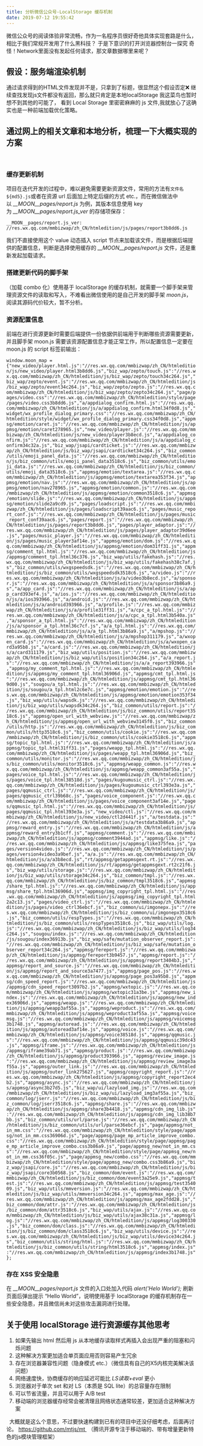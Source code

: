 ```yaml
---
title: 分析微信公众号-LocalStorage 缓存机制
date: 2019-07-12 19:55:42
---
```


微信公众号的阅读体验非常流畅，作为一名程序员很好奇他具体实现套路是什么，相比于我们常规开发用了什么黑科技？ 于是下意识的打开浏览器控制台一探究 奇怪！Network里面没有发起任何请求，那文章数据哪里来呢？

<!--truncate-->

假设：服务端渲染机制
----------

通过请求得到的HTML文件发现并不是，只拿到了标题，很显然这个假设否定❌ 继续查找发现js文件都没有返回，那么就只肯定是本地localStorage 我这菜鸟也暂时想不到其他的可能了， 看到 Local Storage 里密密麻麻的 js 文件,我就放心了这确实也是一种前端加载优化策略。

通过网上的相关文章和本地分析，梳理一下大概实现的方案
--------------------------

 

### 缓存更新机制

项目在迭代开发的过程中，难以避免需要更新资源文件，常用的方法有`文件名${md5}.js`或者在资源 url 后面加上特定后缀的方式 etc.，而在微信做法中以 _\_\_MOON\_\_pages/report.js_ 为例，其版本信息使用 key 为 _\_\_MOON\_\_pages/report.js_ver_ 的存储项保存：

`__MOON__pages/report.js_ver: //res.wx.qq.com/mmbizwap/zh_CN/htmledition/js/pages/report3b8dd6.js`

我们不直接使用这个 value 动态插入 script 节点来加载该文件，而是根据后端提供的配置信息，判断是选择使用缓存的 _\_\_MOON\_\_pages/report.js_ 文件，还是重新发起加载请求。

### 搭建更新代码的脚手架

（加载 combo 化）使用基于 localStorage 的缓存机制，就需要一个脚手架来管理资源文件的读取和写入，不难看出微信使用的是自己开发的脚手架 _moon.js_，阅读其源码代价较大，暂不分析。

### 资源配置信息

前端在进行资源更新时需要后端提供一份依据供前端用于判断哪些资源需要更新，并且脚手架 moon.js 需要该资源配置信息才能正常工作，所以配置信息一定要在 moon.js 的 script 标签前输出：

`window.moon_map = {"new_video/player.html.js":"//res.wx.qq.com/mmbizwap/zh_CN/htmledition/js/new_video/player.html3b8dd6.js","biz_wap/zepto/touch.js":"//res.wx.qq.com/mmbizwap/zh_CN/htmledition/js/biz_wap/zepto/touch34c264.js","biz_wap/zepto/event.js":"//res.wx.qq.com/mmbizwap/zh_CN/htmledition/js/biz_wap/zepto/event34c264.js","biz_wap/zepto/zepto.js":"//res.wx.qq.com/mmbizwap/zh_CN/htmledition/js/biz_wap/zepto/zepto34c264.js","page/pages/video.css":"//res.wx.qq.com/mmbizwap/zh_CN/htmledition/style/page/pages/video.css3b8dd6.js","a/appdialog_confirm.html.js":"//res.wx.qq.com/mmbizwap/zh_CN/htmledition/js/a/appdialog_confirm.html34f0d8.js","widget/wx_profile_dialog_primary.css":"//res.wx.qq.com/mmbizwap/zh_CN/htmledition/style/widget/wx_profile_dialog_primary.css34f0d8.js","appmsg/emotion/caret.js":"//res.wx.qq.com/mmbizwap/zh_CN/htmledition/js/appmsg/emotion/caret278965.js","new_video/player.js":"//res.wx.qq.com/mmbizwap/zh_CN/htmledition/js/new_video/player3b8ecd.js","a/appdialog_confirm.js":"//res.wx.qq.com/mmbizwap/zh_CN/htmledition/js/a/appdialog_confirm34c32a.js","biz_wap/jsapi/cardticket.js":"//res.wx.qq.com/mmbizwap/zh_CN/htmledition/js/biz_wap/jsapi/cardticket34c264.js","biz_common/utils/emoji_panel_data.js":"//res.wx.qq.com/mmbizwap/zh_CN/htmledition/js/biz_common/utils/emoji_panel_data3518c6.js","biz_common/utils/emoji_data.js":"//res.wx.qq.com/mmbizwap/zh_CN/htmledition/js/biz_common/utils/emoji_data3518c6.js","appmsg/emotion/textarea.js":"//res.wx.qq.com/mmbizwap/zh_CN/htmledition/js/appmsg/emotion/textarea353f34.js","appmsg/emotion/nav.js":"//res.wx.qq.com/mmbizwap/zh_CN/htmledition/js/appmsg/emotion/nav278965.js","appmsg/emotion/common.js":"//res.wx.qq.com/mmbizwap/zh_CN/htmledition/js/appmsg/emotion/common3518c6.js","appmsg/emotion/slide.js":"//res.wx.qq.com/mmbizwap/zh_CN/htmledition/js/appmsg/emotion/slide2a9cd9.js","pages/loadscript.js":"//res.wx.qq.com/mmbizwap/zh_CN/htmledition/js/pages/loadscript39aac6.js","pages/music_report_conf.js":"//res.wx.qq.com/mmbizwap/zh_CN/htmledition/js/pages/music_report_conf39aac6.js","pages/report.js":"//res.wx.qq.com/mmbizwap/zh_CN/htmledition/js/pages/report3b8dd6.js","pages/player_adaptor.js":"//res.wx.qq.com/mmbizwap/zh_CN/htmledition/js/pages/player_adaptor39d6ee.js","pages/music_player.js":"//res.wx.qq.com/mmbizwap/zh_CN/htmledition/js/pages/music_player3af14e.js","appmsg/emotion/dom.js":"//res.wx.qq.com/mmbizwap/zh_CN/htmledition/js/appmsg/emotion/dom31ff31.js","appmsg/comment_tpl.html.js":"//res.wx.qq.com/mmbizwap/zh_CN/htmledition/js/appmsg/comment_tpl.html36c376.js","biz_wap/utils/fakehash.js":"//res.wx.qq.com/mmbizwap/zh_CN/htmledition/js/biz_wap/utils/fakehash38c7af.js","biz_common/utils/wxgspeedsdk.js":"//res.wx.qq.com/mmbizwap/zh_CN/htmledition/js/biz_common/utils/wxgspeedsdk3518c6.js","a/video.js":"//res.wx.qq.com/mmbizwap/zh_CN/htmledition/js/a/video3b8ecd.js","a/sponsor.js":"//res.wx.qq.com/mmbizwap/zh_CN/htmledition/js/a/sponsor3b86a9.js","a/app_card.js":"//res.wx.qq.com/mmbizwap/zh_CN/htmledition/js/a/app_card393ef4.js","a/ios.js":"//res.wx.qq.com/mmbizwap/zh_CN/htmledition/js/a/ios393966.js","a/android.js":"//res.wx.qq.com/mmbizwap/zh_CN/htmledition/js/a/android393966.js","a/profile.js":"//res.wx.qq.com/mmbizwap/zh_CN/htmledition/js/a/profile31ff31.js","a/cpc_a_tpl.html.js":"//res.wx.qq.com/mmbizwap/zh_CN/htmledition/js/a/cpc_a_tpl.html3b540a.js","a/sponsor_a_tpl.html.js":"//res.wx.qq.com/mmbizwap/zh_CN/htmledition/js/a/sponsor_a_tpl.html36c7cf.js","a/a_tpl.html.js":"//res.wx.qq.com/mmbizwap/zh_CN/htmledition/js/a/a_tpl.html3b86a9.js","a/mpshop.js":"//res.wx.qq.com/mmbizwap/zh_CN/htmledition/js/a/mpshop311179.js","a/wxopen_card.js":"//res.wx.qq.com/mmbizwap/zh_CN/htmledition/js/a/wxopen_card3a95b8.js","a/card.js":"//res.wx.qq.com/mmbizwap/zh_CN/htmledition/js/a/card311179.js","biz_wap/utils/position.js":"//res.wx.qq.com/mmbizwap/zh_CN/htmledition/js/biz_wap/utils/position34c264.js","a/a_report.js":"//res.wx.qq.com/mmbizwap/zh_CN/htmledition/js/a/a_report393966.js","appmsg/my_comment_tpl.html.js":"//res.wx.qq.com/mmbizwap/zh_CN/htmledition/js/appmsg/my_comment_tpl.html36906d.js","appmsg/cmt_tpl.html.js":"//res.wx.qq.com/mmbizwap/zh_CN/htmledition/js/appmsg/cmt_tpl.html369d00.js","sougou/a_tpl.html.js":"//res.wx.qq.com/mmbizwap/zh_CN/htmledition/js/sougou/a_tpl.html2c6e7c.js","appmsg/emotion/emotion.js":"//res.wx.qq.com/mmbizwap/zh_CN/htmledition/js/appmsg/emotion/emotion353f34.js","biz_wap/utils/wapsdk.js":"//res.wx.qq.com/mmbizwap/zh_CN/htmledition/js/biz_wap/utils/wapsdk34c264.js","biz_common/utils/report.js":"//res.wx.qq.com/mmbizwap/zh_CN/htmledition/js/biz_common/utils/report3518c6.js","appmsg/open_url_with_webview.js":"//res.wx.qq.com/mmbizwap/zh_CN/htmledition/js/appmsg/open_url_with_webview3145f0.js","biz_common/utils/http.js":"//res.wx.qq.com/mmbizwap/zh_CN/htmledition/js/biz_common/utils/http3518c6.js","biz_common/utils/cookie.js":"//res.wx.qq.com/mmbizwap/zh_CN/htmledition/js/biz_common/utils/cookie3518c6.js","appmsg/topic_tpl.html.js":"//res.wx.qq.com/mmbizwap/zh_CN/htmledition/js/appmsg/topic_tpl.html31ff31.js","pages/weapp_tpl.html.js":"//res.wx.qq.com/mmbizwap/zh_CN/htmledition/js/pages/weapp_tpl.html36906d.js","biz_common/utils/monitor.js":"//res.wx.qq.com/mmbizwap/zh_CN/htmledition/js/biz_common/utils/monitor3518c6.js","appmsg/weapp_common.js":"//res.wx.qq.com/mmbizwap/zh_CN/htmledition/js/appmsg/weapp_common3af55a.js","pages/voice_tpl.html.js":"//res.wx.qq.com/mmbizwap/zh_CN/htmledition/js/pages/voice_tpl.html38518d.js","pages/kugoumusic_ctrl.js":"//res.wx.qq.com/mmbizwap/zh_CN/htmledition/js/pages/kugoumusic_ctrl393e3a.js","pages/qqmusic_ctrl.js":"//res.wx.qq.com/mmbizwap/zh_CN/htmledition/js/pages/qqmusic_ctrl39b68c.js","pages/voice_component.js":"//res.wx.qq.com/mmbizwap/zh_CN/htmledition/js/pages/voice_component3af14e.js","pages/qqmusic_tpl.html.js":"//res.wx.qq.com/mmbizwap/zh_CN/htmledition/js/pages/qqmusic_tpl.html393e3a.js","new_video/ctl.js":"//res.wx.qq.com/mmbizwap/zh_CN/htmledition/js/new_video/ctl2d441f.js","a/testdata.js":"//res.wx.qq.com/mmbizwap/zh_CN/htmledition/js/a/testdata3b86a9.js","appmsg/reward_entry.js":"//res.wx.qq.com/mmbizwap/zh_CN/htmledition/js/appmsg/reward_entry3b1cff.js","appmsg/comment.js":"//res.wx.qq.com/mmbizwap/zh_CN/htmledition/js/appmsg/comment3944ad.js","appmsg/like.js":"//res.wx.qq.com/mmbizwap/zh_CN/htmledition/js/appmsg/like375fea.js","pages/version4video.js":"//res.wx.qq.com/mmbizwap/zh_CN/htmledition/js/pages/version4video3a9bef.js","a/a.js":"//res.wx.qq.com/mmbizwap/zh_CN/htmledition/js/a/a3b8ecd.js","rt/appmsg/getappmsgext.rt.js":"//res.wx.qq.com/mmbizwap/zh_CN/htmledition/js/rt/appmsg/getappmsgext.rt2c21f6.js","biz_wap/utils/storage.js":"//res.wx.qq.com/mmbizwap/zh_CN/htmledition/js/biz_wap/utils/storage34c264.js","biz_common/tmpl.js":"//res.wx.qq.com/mmbizwap/zh_CN/htmledition/js/biz_common/tmpl3518c6.js","appmsg/share_tpl.html.js":"//res.wx.qq.com/mmbizwap/zh_CN/htmledition/js/appmsg/share_tpl.html36906d.js","appmsg/img_copyright_tpl.html.js":"//res.wx.qq.com/mmbizwap/zh_CN/htmledition/js/appmsg/img_copyright_tpl.html2a2c13.js","pages/video_ctrl.js":"//res.wx.qq.com/mmbizwap/zh_CN/htmledition/js/pages/video_ctrl36ebcf.js","biz_common/ui/imgonepx.js":"//res.wx.qq.com/mmbizwap/zh_CN/htmledition/js/biz_common/ui/imgonepx3518c6.js","biz_common/utils/respTypes.js":"//res.wx.qq.com/mmbizwap/zh_CN/htmledition/js/biz_common/utils/respTypes3518c6.js","biz_wap/utils/log.js":"//res.wx.qq.com/mmbizwap/zh_CN/htmledition/js/biz_wap/utils/log34c264.js","sougou/index.js":"//res.wx.qq.com/mmbizwap/zh_CN/htmledition/js/sougou/index36913b.js","biz_wap/safe/mutation_observer_report.js":"//res.wx.qq.com/mmbizwap/zh_CN/htmledition/js/biz_wap/safe/mutation_observer_report34c264.js","appmsg/fereport.js":"//res.wx.qq.com/mmbizwap/zh_CN/htmledition/js/appmsg/fereport3b9457.js","appmsg/report.js":"//res.wx.qq.com/mmbizwap/zh_CN/htmledition/js/appmsg/report3404b3.js","appmsg/report_and_source.js":"//res.wx.qq.com/mmbizwap/zh_CN/htmledition/js/appmsg/report_and_source3a7477.js","appmsg/page_pos.js":"//res.wx.qq.com/mmbizwap/zh_CN/htmledition/js/appmsg/page_pos3a95b8.js","appmsg/cdn_speed_report.js":"//res.wx.qq.com/mmbizwap/zh_CN/htmledition/js/appmsg/cdn_speed_report3097b2.js","appmsg/wxtopic.js":"//res.wx.qq.com/mmbizwap/zh_CN/htmledition/js/appmsg/wxtopic31a3be.js","appmsg/new_index.js":"//res.wx.qq.com/mmbizwap/zh_CN/htmledition/js/appmsg/new_index36906d.js","appmsg/weapp.js":"//res.wx.qq.com/mmbizwap/zh_CN/htmledition/js/appmsg/weapp3af55a.js","appmsg/weproduct.js":"//res.wx.qq.com/mmbizwap/zh_CN/htmledition/js/appmsg/weproduct3af55a.js","appmsg/voicemsg.js":"//res.wx.qq.com/mmbizwap/zh_CN/htmledition/js/appmsg/voicemsg3b1748.js","appmsg/autoread.js":"//res.wx.qq.com/mmbizwap/zh_CN/htmledition/js/appmsg/autoread3af14e.js","appmsg/voice.js":"//res.wx.qq.com/mmbizwap/zh_CN/htmledition/js/appmsg/voice38518d.js","appmsg/qqmusic.js":"//res.wx.qq.com/mmbizwap/zh_CN/htmledition/js/appmsg/qqmusic39dc43.js","appmsg/iframe.js":"//res.wx.qq.com/mmbizwap/zh_CN/htmledition/js/appmsg/iframe39ab71.js","appmsg/product.js":"//res.wx.qq.com/mmbizwap/zh_CN/htmledition/js/appmsg/product393966.js","appmsg/review_image.js":"//res.wx.qq.com/mmbizwap/zh_CN/htmledition/js/appmsg/review_image3af55a.js","appmsg/outer_link.js":"//res.wx.qq.com/mmbizwap/zh_CN/htmledition/js/appmsg/outer_link275627.js","appmsg/copyright_report.js":"//res.wx.qq.com/mmbizwap/zh_CN/htmledition/js/appmsg/copyright_report2ec4b2.js","appmsg/async.js":"//res.wx.qq.com/mmbizwap/zh_CN/htmledition/js/appmsg/async3b27d5.js","biz_wap/ui/lazyload_img.js":"//res.wx.qq.com/mmbizwap/zh_CN/htmledition/js/biz_wap/ui/lazyload_img3af55a.js","biz_common/log/jserr.js":"//res.wx.qq.com/mmbizwap/zh_CN/htmledition/js/biz_common/log/jserr3518c6.js","appmsg/share.js":"//res.wx.qq.com/mmbizwap/zh_CN/htmledition/js/appmsg/share3b4418.js","appmsg/cdn_img_lib.js":"//res.wx.qq.com/mmbizwap/zh_CN/htmledition/js/appmsg/cdn_img_lib38b7bb.js","biz_common/utils/url/parse.js":"//res.wx.qq.com/mmbizwap/zh_CN/htmledition/js/biz_common/utils/url/parse36ebcf.js","page/appmsg/not_in_mm.css":"//res.wx.qq.com/mmbizwap/zh_CN/htmledition/style/page/appmsg/not_in_mm.css36906d.js","page/appmsg/page_mp_article_improve_combo.css":"//res.wx.qq.com/mmbizwap/zh_CN/htmledition/style/page/appmsg/page_mp_article_improve_combo.css3b86a9.js","page/appmsg_new/not_in_mm.css":"//res.wx.qq.com/mmbizwap/zh_CN/htmledition/style/page/appmsg_new/not_in_mm.css36f05c.js","page/appmsg_new/combo.css":"//res.wx.qq.com/mmbizwap/zh_CN/htmledition/style/page/appmsg_new/combo.css3b86a9.js","biz_wap/jsapi/core.js":"//res.wx.qq.com/mmbizwap/zh_CN/htmledition/js/biz_wap/jsapi/core3b0568.js","biz_common/dom/event.js":"//res.wx.qq.com/mmbizwap/zh_CN/htmledition/js/biz_common/dom/event3a25e9.js","appmsg/test.js":"//res.wx.qq.com/mmbizwap/zh_CN/htmledition/js/appmsg/test354009.js","biz_wap/utils/mmversion.js":"//res.wx.qq.com/mmbizwap/zh_CN/htmledition/js/biz_wap/utils/mmversion34c264.js","appmsg/max_age.js":"//res.wx.qq.com/mmbizwap/zh_CN/htmledition/js/appmsg/max_age2fdd28.js","biz_common/dom/attr.js":"//res.wx.qq.com/mmbizwap/zh_CN/htmledition/js/biz_common/dom/attr3518c6.js","biz_wap/utils/ajax.js":"//res.wx.qq.com/mmbizwap/zh_CN/htmledition/js/biz_wap/utils/ajax38c31a.js","appmsg/log.js":"//res.wx.qq.com/mmbizwap/zh_CN/htmledition/js/appmsg/log300330.js","biz_common/dom/class.js":"//res.wx.qq.com/mmbizwap/zh_CN/htmledition/js/biz_common/dom/class3518c6.js","biz_wap/utils/device.js":"//res.wx.qq.com/mmbizwap/zh_CN/htmledition/js/biz_wap/utils/device34c264.js","biz_common/utils/string/html.js":"//res.wx.qq.com/mmbizwap/zh_CN/htmledition/js/biz_common/utils/string/html3518c6.js","appmsg/index.js":"//res.wx.qq.com/mmbizwap/zh_CN/htmledition/js/appmsg/index3b1748.js"};`

### 存在 XSS 安全隐患

在 _\_\_MOON\_\_pages/report.js_ 文件的入口处加入代码 _alert('Helo World');_ 刷新页面后弹出提示 “Hello World”，说明使用基于 localStorage 的缓存机制存在一些安全隐患，并且微信尚未对这些攻击漏洞进行处理。

关于使用 localStorage 进行资源缓存其他思考
----------------------------

1.  如果先输出 html 然后用 js 从本地缓存读取样式再插入会出现严重的阻塞和闪烁问题
2.  这种解决方案更加适合单页面应用否则容易产生冗余
3.  存在浏览器兼容性问题（隐身模式 etc.）（微信具有自己的X5内核完美解决该问题）
4.  网络速度快，协商缓存的响应延迟可能比 _LS读取+eval_ 更小
5.  浏览器对于单次 set 和对 LS（本质是 SQL lite）的总容量存在限制
6.  可以节省流量，并且可以用于 A/B test
7.  移动端的浏览器缓存经常会被清理且网络状态通常较差，更加适合这种解决方案

  大概就是这么个意思，不过要快速构建到已有的项目中还没仔细考虑，后面再讨论。 https://github.com/mtjs/mt  （腾讯开源专注于移动端的、带有增量更新特色的js模块管理框架）